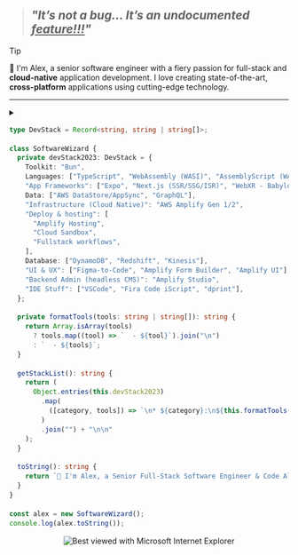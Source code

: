 >## *_"It’s not a bug... It’s an undocumented <ins>feature!!!</ins>"_*

> [!TIP]
>
> 👋 I'm Alex, a senior software engineer with a fiery passion for full-stack and **cloud-native** application development. I love creating state-of-the-art, **cross-platform** applications using cutting-edge technology.
>
> 


---
<details>
  <summary> </summary>
  <p align="center">
    <img src="https://cdn.jsdelivr.net/gh/devicons/devicon/icons/typescript/typescript-original.svg"width="40" height="40"/>&nbsp;
    <img src="https://cdn.jsdelivr.net/gh/devicons/devicon/icons/go/go-original.svg" width="40" height="40"/>&nbsp;
    <img src="https://cdn.jsdelivr.net/gh/devicons/devicon/icons/python/python-original.svg"width="40" height="40"/>&nbsp;
    <img src="https://cdn.jsdelivr.net/gh/devicons/devicon/icons/rust/rust-plain.svg"width="40" height="40"/>&nbsp;
    <img src="https://cdn.jsdelivr.net/gh/devicons/devicon/icons/nodejs/nodejs-original.svg" width="40" height="40"/>&nbsp;
    <img src="https://cdn.jsdelivr.net/gh/devicons/devicon/icons/denojs/denojs-original.svg"width="40" height="40"/>&nbsp;  
    <img src="https://cdn.jsdelivr.net/gh/devicons/devicon/icons/cplusplus/cplusplus-original.svg"width="40" height="40"/>&nbsp;
    <img src="https://cdn.jsdelivr.net/gh/devicons/devicon/icons/c/c-original.svg" width="40" height="40"/>&nbsp;
    <img src="https://cdn.jsdelivr.net/gh/devicons/devicon/icons/solidity/solidity-original.svg"width="40" height="40"/>&nbsp;
    <img src="https://cdn.jsdelivr.net/gh/devicons/devicon/icons/jupyter/jupyter-original-wordmark.svg"width="40" height="40"/>&nbsp;
    <img src="https://cdn.jsdelivr.net/gh/devicons/devicon/icons/kaggle/kaggle-original-wordmark.svg"width="40" height="40"/>&nbsp;
    <img src="https://cdn.jsdelivr.net/gh/devicons/devicon/icons/tensorflow/tensorflow-original.svg"width="40" height="40"/>&nbsp;
    <img src="https://cdn.jsdelivr.net/gh/devicons/devicon/icons/docker/docker-original.svg"width="40" height="40"/>&nbsp;
    <img src="https://cdn.jsdelivr.net/gh/devicons/devicon/icons/kubernetes/kubernetes-plain-wordmark.svg"width="40" height="40"/>&nbsp;
    <img src="https://cdn.jsdelivr.net/gh/devicons/devicon/icons/linux/linux-original.svg"width="40" height="40"/>&nbsp;
    <img src="https://cdn.jsdelivr.net/gh/devicons/devicon/icons/mongodb/mongodb-original-wordmark.svg"width="40" height="40"/>&nbsp;
    <img src="https://cdn.jsdelivr.net/gh/devicons/devicon/icons/nextjs/nextjs-original-wordmark.svg"width="40" height="40"/>&nbsp;
    <img src="https://cdn.jsdelivr.net/gh/devicons/devicon/icons/react/react-original.svg"width="40" height="40"/>&nbsp;
    <img src="https://cdn.jsdelivr.net/gh/devicons/devicon/icons/npm/npm-original-wordmark.svg"width="40" height="40"/>&nbsp;
    <img src="https://cdn.jsdelivr.net/gh/devicons/devicon/icons/yarn/yarn-original.svg"width="40" height="40"/>&nbsp;
    <img src="https://cdn.jsdelivr.net/gh/devicons/devicon/icons/babel/babel-original.svg" width="40" height="40"/>&nbsp;
    <img src="https://github.com/devicons/devicon/blob/master/icons/redux/redux-original.svg" title="Redux" alt="Redux " width="40" height="40"/>&nbsp;
    <img src="https://github.com/devicons/devicon/blob/master/icons/css3/css3-plain-wordmark.svg"  title="CSS3" alt="CSS" width="40" height="40"/>&nbsp;
    <img src="https://github.com/devicons/devicon/blob/master/icons/html5/html5-original.svg" title="HTML5" alt="HTML" width="40" height="40"/>&nbsp;
    <img src="https://github.com/devicons/devicon/blob/master/icons/javascript/javascript-original.svg" title="JavaScript" alt="JavaScript" width="40" height="40"/>&nbsp;
    <img src="https://cdn.jsdelivr.net/gh/devicons/devicon/icons/graphql/graphql-plain.svg"width="40" height="40"/>&nbsp;
    <img src="https://cdn.jsdelivr.net/gh/devicons/devicon/icons/eslint/eslint-original.svg" width="40" height="40"/>&nbsp;
    <img src="https://cdn.jsdelivr.net/gh/devicons/devicon/icons/threejs/threejs-original.svg" width="40" height="40"/>&nbsp;
    <img src="https://cdn.jsdelivr.net/gh/devicons/devicon/icons/firebase/firebase-plain.svg"width="40" height="40"/>&nbsp;
    <img src="https://cdn.jsdelivr.net/gh/devicons/devicon/icons/tailwindcss/tailwindcss-plain.svg"width="40" height="40"/>&nbsp;
    <img src="https://cdn.jsdelivr.net/gh/devicons/devicon/icons/express/express-original.svg" width="40" height="40"/>&nbsp;
    <img src="https://cdn.jsdelivr.net/gh/devicons/devicon/icons/feathersjs/feathersjs-original.svg"width="40" height="40"/>&nbsp;
    <img src="https://cdn.jsdelivr.net/gh/devicons/devicon/icons/gcc/gcc-original.svg"width="40" height="40"/>&nbsp;
    <img src="https://cdn.jsdelivr.net/gh/devicons/devicon/icons/grafana/grafana-original.svg"width="40" height="40"/>&nbsp;
    <img src="https://cdn.jsdelivr.net/gh/devicons/devicon/icons/storybook/storybook-original.svg"width="40" height="40"/>&nbsp;
    <img src="https://cdn.jsdelivr.net/gh/devicons/devicon/icons/figma/figma-original.svg"width="40" height="40"/>&nbsp;
    <img src="https://cdn.jsdelivr.net/gh/devicons/devicon/icons/vscode/vscode-original.svg"width="40" height="40"/>&nbsp;
    <img src="https://cdn.jsdelivr.net/gh/devicons/devicon/icons/xcode/xcode-plain.svg" width="40" height="40"/>&nbsp;
    <img src="https://cdn.jsdelivr.net/gh/devicons/devicon/icons/git/git-original.svg" width="40" height="40"/>&nbsp;
    <img src="https://cdn.jsdelivr.net/gh/devicons/devicon/icons/github/github-original.svg"width="40" height="40"/>&nbsp;
<img src="https://cdn.jsdelivr.net/gh/devicons/devicon/icons/amazonwebservices/amazonwebservices-original.svg" width="40" height="40"/>&nbsp;
  </p>

</details>

```typescript
type DevStack = Record<string, string | string[]>;

class SoftwareWizard {
  private devStack2023: DevStack = {
    Toolkit: "Bun",
    Languages: ["TypeScript", "WebAssembly (WASI)", "AssemblyScript (WASM)"],
    "App Frameworks": ["Expo", "Next.js (SSR/SSG/ISR)", "WebXR - Babylon.js"],
    Data: ["AWS DataStore/AppSync", "GraphQL"],
    "Infrastructure (Cloud Native)": "AWS Amplify Gen 1/2",
    "Deploy & hosting": [
      "Amplify Hosting",
      "Cloud Sandbox",
      "Fullstack workflows",
    ],
    Database: ["DynamoDB", "Redshift", "Kinesis"],
    "UI & UX": ["Figma-to-Code", "Amplify Form Builder", "Amplify UI"],
    "Backend Admin (headless CMS)": "Amplify Studio",
    "IDE Stuff": ["VSCode", "Fira Code iScript", "dprint"],
  };

  private formatTools(tools: string | string[]): string {
    return Array.isArray(tools)
      ? tools.map((tool) => `  - ${tool}`).join("\n")
      : `  - ${tools}`;
  }

  getStackList(): string {
    return (
      Object.entries(this.devStack2023)
        .map(
          ([category, tools]) => `\n* ${category}:\n${this.formatTools(tools)}`
        )
        .join("") + "\n\n"
    );
  }

  toString(): string {
    return `👋 I'm Alex, a Senior Full-Stack Software Engineer & Code Alchemist with a 2023 stack: ${this.getStackList()} 🌙 Let's make some digital magic! 🧙‍♂️✨`;
  }
}

const alex = new SoftwareWizard();
console.log(alex.toString());
```



<div align="center">
<img src="https://github.com/fnky/fnky/raw/fnky/img/ie.jpg" alt="Best viewed with Microsoft Internet Explorer" align="center" width="128">
</div>
